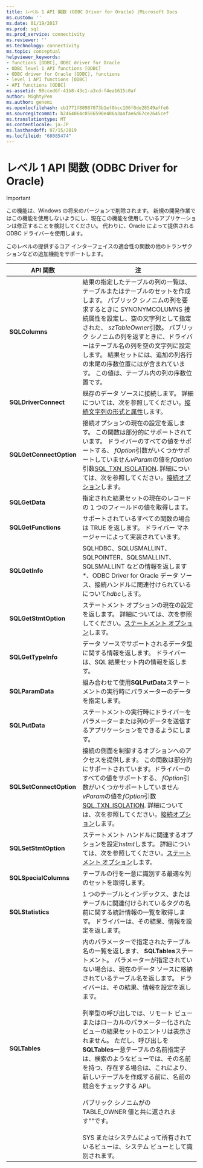 ```yaml
---
title: レベル 1 API 関数 (ODBC Driver for Oracle) |Microsoft Docs
ms.custom: ''
ms.date: 01/19/2017
ms.prod: sql
ms.prod_service: connectivity
ms.reviewer: ''
ms.technology: connectivity
ms.topic: conceptual
helpviewer_keywords:
- functions [ODBC], ODBC driver for Oracle
- ODBC level 1 API functions [ODBC]
- ODBC driver for Oracle [ODBC], functions
- level 1 API functions [ODBC]
- API functions [ODBC]
ms.assetid: 98cced6f-41b8-43c1-a3cd-f4ea1615c0af
author: MightyPen
ms.author: genemi
ms.openlocfilehash: cb1771f88987073b1ef0bcc106f8de28549affe6
ms.sourcegitcommit: b2464064c0566590e486a3aafae6d67ce2645cef
ms.translationtype: MT
ms.contentlocale: ja-JP
ms.lasthandoff: 07/15/2019
ms.locfileid: "68085474"
---
```

# <a name="level-1-api-functions-odbc-driver-for-oracle"></a>レベル 1 API 関数 (ODBC Driver for Oracle)
> [!IMPORTANT]  
>  この機能は、Windows の将来のバージョンで削除されます。 新規の開発作業ではこの機能を使用しないようにし、現在この機能を使用しているアプリケーションは修正することを検討してください。 代わりに、Oracle によって提供される ODBC ドライバーを使用します。  
  
 このレベルの提供するコア インターフェイスの適合性の関数の他のトランザクションなどの追加機能をサポートします。  
  
|API 関数|注|  
|------------------|-----------|  
|**SQLColumns**|結果の指定したテーブルの列の一覧は、テーブルまたはテーブルのセットを作成します。 パブリック シノニムの列を要求するときに SYNONYMCOLUMNS 接続属性を設定し、空の文字列として指定された、 *szTableOwner*引数。 パブリック シノニムの列を返すときに、ドライバーはテーブル名の列を空の文字列に設定します。 結果セットには、追加の列各行の末尾の序数位置にはが含まれています。 この値は、テーブル内の列の序数位置です。|  
|**SQLDriverConnect**|既存のデータ ソースに接続します。 詳細については、次を参照してください。[接続文字列の形式と属性](../../odbc/microsoft/connection-string-format-and-attributes.md)します。|  
|**SQLGetConnectOption**|接続オプションの現在の設定を返します。 この関数は部分的にサポートされています。 ドライバーのすべての値をサポートする、 *fOption*引数がいくつかサポートしていません*vParam*の値を*fOption*引数[SQL_TXN_ISOLATION](../../odbc/microsoft/connect-options.md). 詳細については、次を参照してください。[接続オプション](../../odbc/microsoft/connect-options.md)します。|  
|**SQLGetData**|指定された結果セットの現在のレコードの 1 つのフィールドの値を取得します。|  
|**SQLGetFunctions**|サポートされているすべての関数の場合は TRUE を返します。 ドライバー マネージャーによって実装されています。|  
|**SQLGetInfo**|SQLHDBC、SQLUSMALLINT、SQLPOINTER、SQLSMALLINT、SQLSMALLINT などの情報を返します\*、ODBC Driver for Oracle データ ソース、接続ハンドルに関連付けられているについて*hdbc*します。|  
|**SQLGetStmtOption**|ステートメント オプションの現在の設定を返します。 詳細については、次を参照してください。[ステートメント オプション](../../odbc/microsoft/statement-options.md)します。|  
|**SQLGetTypeInfo**|データ ソースでサポートされるデータ型に関する情報を返します。 ドライバーは、SQL 結果セット内の情報を返します。|  
|**SQLParamData**|組み合わせて使用**SQLPutData**ステートメントの実行時にパラメーターのデータを指定します。|  
|**SQLPutData**|ステートメントの実行時にドライバーをパラメーターまたは列のデータを送信するアプリケーションをできるようにします。|  
|**SQLSetConnectOption**|接続の側面を制御するオプションへのアクセスを提供します。 この関数は部分的にサポートされています。ドライバーのすべての値をサポートする、 *fOption*引数がいくつかサポートしていません*vParam*の値を*fOption*引数[SQL_TXN_ISOLATION](../../odbc/microsoft/connect-options.md). 詳細については、次を参照してください。[接続オプション](../../odbc/microsoft/connect-options.md)します。|  
|**SQLSetStmtOption**|ステートメント ハンドルに関連するオプションを設定*hstmt*します。 詳細については、次を参照してください。[ステートメント オプション](../../odbc/microsoft/statement-options.md)します。|  
|**SQLSpecialColumns**|テーブルの行を一意に識別する最適な列のセットを取得します。|  
|**SQLStatistics**|1 つのテーブルとインデックス、またはテーブルに関連付けられているタグの名前に関する統計情報の一覧を取得します。 ドライバーは、その結果、情報を設定を返します。|  
|**SQLTables**|内のパラメーターで指定されたテーブル名の一覧を返します、 **SQLTables**ステートメント。 パラメーターが指定されていない場合は、現在のデータ ソースに格納されているテーブル名を返します。 ドライバーは、その結果、情報を設定を返します。<br /><br /> 列挙型の呼び出しでは、リモート ビューまたはローカルのパラメーター化されたビューの結果セットのエントリは表示されません。 ただし、呼び出しを**SQLTables**一意テーブルの名前指定子は、検索のようなビューでは、その名前を持つ、存在する場合は、これにより、新しいテーブルを作成する前に、名前の競合をチェックする API。<br /><br /> パブリック シノニムがの TABLE_OWNER 値と共に返されます""です。<br /><br /> SYS またはシステムによって所有されているビューは、システム ビューとして識別されます。|
